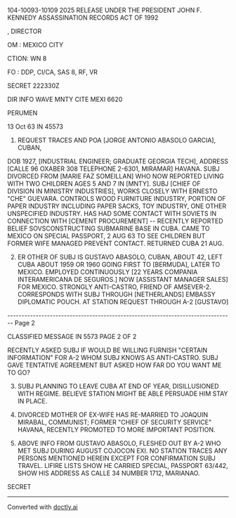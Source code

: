 104-10093-10109 2025 RELEASE UNDER THE PRESIDENT JOHN F. KENNEDY ASSASSINATION RECORDS ACT OF 1992

, DIRECTOR

OM : MEXICO CITY

CTION: WN 8

FO : DDP, CI/CA, SAS 8, RF, VR

SECRET 222330Z

DIR INFO WAVE MNTY CITE MEXI 6620

PERUMEN

13 Oct 63 IN 45573

1. REQUEST TRACES AND POA [JORGE ANTONIO ABASOLO GARCIA], CUBAN,

DOB 1927, [INDUSTRIAL ENGINEER; GRADUATE GEORGIA TECH], ADDRESS [CALLE 96 OXABER 308 TELEPHONE 2-6301, MIRAMAR] HAVANA. SUBJ DIVORCED FROM [MARIE FAZ SOMEILLAN] WHO NOW REPORTED LIVING WITH TWO CHILDREN AGES 5 AND 7 IN [MNTY]. SUBJ [CHIEF OF DIVISION IN MINISTRY INDUSTRIES], WORKS CLOSELY WITH ERNESTO "CHE" GUEVARA. CONTROLS WOOD FURNITURE INDUSTRY, PORTION OF PAPER INDUSTRY INCLUDING PAPER SACKS, TOY INDUSTRY, ONE OTHER UNSPECIFIED INDUSTRY. HAS HAD SOME CONTACT WITH SOVIETS IN CONNECTION WITH [CEMENT PROCUREMENT] -- RECENTLY REPORTED BELIEF SOVSCONSTRUCTING SUBMARINE BASE IN CUBA. CAME TO MEXICO ON SPECIAL PASSPORT, 2 AUG 63 TO SEE CHILDREN BUT FORMER WIFE MANAGED PREVENT CONTACT. RETURNED CUBA 21 AUG.

2. ER OTHER OF SUBJ IS GUSTAVO ABASOLO, CUBAN, ABOUT 42, LEFT CUBA ABOUT 1959 OR 1960 GOING FIRST TO [BERMUDA], LATER TO MEXICO. EMPLOYED CONTINUOUSLY [22 YEARS COMPANIA INTERAMERICANA DE SEGUROS.] NOW [ASSISTANT MANAGER SALES] FOR MEXICO. STRONGLY ANTI-CASTRO, FRIEND OF AMSEVER-2. CORRESPONDS WITH SUBJ THROUGH [NETHERLANDS] EMBASSY DIPLOMATIC POUCH. AT STATION REQUEST THROUGH A-2 [GUSTAVO]


-------------------------------------------------------------------------------- Page 2

CLASSIFIED MESSAGE IN 5573 PAGE 2 OF 2

RECENTLY ASKED SUBJ IF WOULD BE WILLING FURNISH "CERTAIN INFORMATION" FOR A-2 WHOM SUBJ KNOWS AS ANTI-CASTRO. SUBJ GAVE TENTATIVE AGREEMENT BUT ASKED HOW FAR DO YOU WANT ME TO GO?

3. SUBJ PLANNING TO LEAVE CUBA AT END OF YEAR, DISILLUSIONED WITH REGIME. BELIEVE STATION MIGHT BE ABLE PERSUADE HIM STAY IN PLACE.

4. DIVORCED MOTHER OF EX-WIFE HAS RE-MARRIED TO JOAQUIN MIRABAL, COMMUNIST; FORMER "CHIEF OF SECURITY SERVICE" HAVANA, RECENTLY PROMOTED TO MORE IMPORTANT POSITION.

5. ABOVE INFO FROM GUSTAVO ABASOLO, FLESHED OUT BY A-2 WHO MET SUBJ DURING AUGUST COJOCON EXI. NO STATION TRACES ANY PERSONS MENTIONED HEREIN EXCEPT FOR CONFIRMATION SUBJ TRAVEL. LIFIRE LISTS SHOW HE CARRIED SPECIAL, PASSPORT 63/442, SHOW HIS ADDRESS AS CALLE 34 NUMBER 1712, MARIANAO.

SECRET


---
Converted with [doctly.ai](https://doctly.ai)